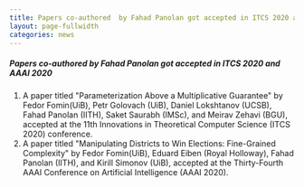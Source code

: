 ```yaml
---
title: Papers co-authored  by Fahad Panolan got accepted in ITCS 2020 and AAAI 2020
layout: page-fullwidth
categories: news
---
```


##### **Papers co-authored  by Fahad Panolan got accepted in ITCS 2020 and AAAI 2020**

1. A paper titled "Parameterization Above a Multiplicative Guarantee" by Fedor Fomin(UiB), Petr Golovach (UiB), Daniel Lokshtanov (UCSB),  Fahad Panolan (IITH), Saket Saurabh (IMSc), and Meirav Zehavi (BGU), accepted at the 11th Innovations in Theoretical Computer Science (ITCS 2020) conference.
2. A paper titled "Manipulating Districts to Win Elections: Fine-Grained Complexity" by Fedor Fomin(UiB), Eduard Eiben (Royal Holloway),  Fahad Panolan (IITH), and Kirill Simonov (UiB), accepted at the Thirty-Fourth AAAI Conference on Artificial Intelligence (AAAI 2020).